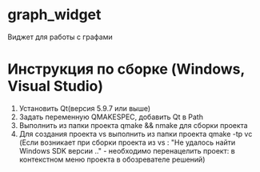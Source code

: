 # graph_widget
Виджет для работы с графами
# Инструкция по сборке (Windows, Visual Studio)
1) Установить Qt(версия 5.9.7 или выше)
2) Задать переменную QMAKESPEC, добавить Qt в Path
3) Выполнить из папки проекта qmake && nmake для сборки проекта
4) Для создания проекта vs выполнить из папки проекта qmake -tp vc (Если возникает при сборки проекта из vs : "Не удалось найти Windows SDK версии .." - необходимо перенацелить проект: в контекстном меню проекта в обозревателе решений)
